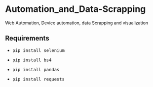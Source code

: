 # Automation_and_Data-Scrapping
Web Automation, Device automation, data Scrapping and visualization


## Requirements
<ul>
<li><pre>pip install selenium</pre></li>

<li><pre>pip install bs4</pre></li>
<li><pre>pip install pandas</pre></li>
<li><pre>pip install requests</pre></li>

</ul>
